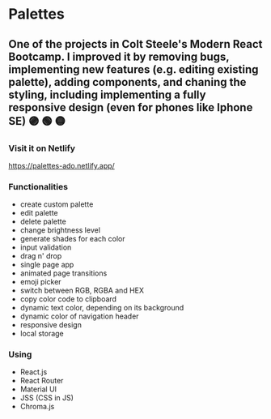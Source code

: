 # Palettes

## One of the projects in Colt Steele's Modern React Bootcamp. I improved it by removing bugs, implementing new features (e.g. editing existing palette), adding components, and chaning the styling, including implementing a fully responsive design (even for phones like Iphone SE) :purple_circle: :green_circle: :yellow_circle:

### Visit it on Netlify

https://palettes-ado.netlify.app/

### Functionalities
* create custom palette
* edit palette
* delete palette
* change brightness level
* generate shades for each color
* input validation
* drag n' drop
* single page app
* animated page transitions
* emoji picker
* switch between RGB, RGBA and HEX
* copy color code to clipboard
* dynamic text color, depending on its background
* dynamic color of navigation header
* responsive design
* local storage

### Using
* React.js
* React Router
* Material UI
* JSS (CSS in JS)
* Chroma.js
